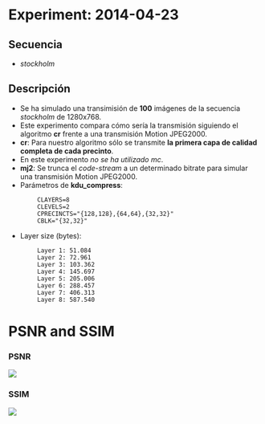 Experiment: 2014-04-23
======================

Secuencia
---------
- *stockholm*

Descripción
-----------

- Se ha simulado una transimisión de **100** imágenes de la secuencia *stockholm* de 1280x768.
- Este experimento compara cómo sería la transmisión siguiendo el algoritmo **cr** frente a una transmisión Motion JPEG2000.
- **cr**: Para nuestro algoritmo sólo se transmite **la primera capa de calidad completa de cada precinto**.
- En este experimento *no se ha utilizado mc*.
- **mj2**: Se trunca el *code-stream* a un determinado bitrate para simular una transmisión Motion JPEG2000.
- Parámetros de **kdu\_compress**:

```
        CLAYERS=8
        CLEVELS=2
        CPRECINCTS="{128,128},{64,64},{32,32}"        
        CBLK="{32,32}"
```

- Layer size (bytes):

```
        Layer 1: 51.084
        Layer 2: 72.961
        Layer 3: 103.362
        Layer 4: 145.697
        Layer 5: 205.006
        Layer 6: 288.457
        Layer 7: 406.313
        Layer 8: 587.540
```

PSNR and SSIM
=============

### PSNR

![](images/psnr.png)

### SSIM

![](images/ssim.png)